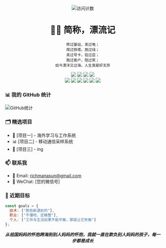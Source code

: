 <!-- 访问计数器 -->
<div align="center">
  <img src="https://komarev.com/ghpvc/?username=YOUR_USERNAME&label=Profile%20views&color=0e75b6&style=flat" alt="访问计数" />
</div>

<!-- 标题部分 -->
<h1 align="center">👨‍💻 简称，漂流记</h1>

<div align="center">
  
  ```
修过基站，发过电；
爬过铁塔，放过线；
卖过号卡，驻过店；
跑过客户，陪过笑；
如今漂洋又过海，人生真是好无奈
  ```
  
</div>

<!-- 技能图标 -->
</div>
<!-- 技能图标 - 通信基础 -->
<div align="center">
  <img src="https://img.shields.io/badge/-5G-red?style=flat-square&logo=5g&logoColor=white" />
  <img src="https://img.shields.io/badge/-4G-blue?style=flat-square&logo=4g&logoColor=white" />
  <img src="https://img.shields.io/badge/-通信工程-green?style=flat-square&logo=antenna&logoColor=white" />
  <img src="https://img.shields.io/badge/-基站维护-orange?style=flat-square&logo=tower&logoColor=white" />
</div>
<!-- 技能图标 - 高科技领域 -->
<div align="center">
  <img src="https://img.shields.io/badge/-人工智能-purple?style=flat-square&logo=ai&logoColor=white" />
  <img src="https://img.shields.io/badge/-大语言模型-blue?style=flat-square&logo=openai&logoColor=white" />
  <img src="https://img.shields.io/badge/-无人机-gray?style=flat-square&logo=drone&logoColor=white" />
  <img src="https://img.shields.io/badge/-物联网-teal?style=flat-square&logo=iot&logoColor=white" />
  <img src="https://img.shields.io/badge/-云计算-cyan?style=flat-square&logo=cloud&logoColor=white" />
  <img src="https://img.shields.io/badge/-边缘计算-darkblue?style=flat-square&logo=edge&logoColor=white" />
</div>



### 📊 我的 GitHub 统计
![GitHub统计](https://github-readme-stats.vercel.app/api?username=Richasun-AI&show_icons=true&theme=radical&locale=cn)

### 🗂️ 精选项目

- 🚀 [项目一] - 海外学习与工作系统
- 📊 [项目二] - 移动通信采样系统
- 🔧 [项目三] - ing

### 📫 联系我

- 📧 Email: richmanasun@gmail.com
- 📱 WeChat: [您的微信号]

### 🌱 近期目标

```javascript
const goals = {
  技术: ["那些新遇到的"],
  职业: ["不懂吧，还瞎整"],
  个人: ["工作与生活如果不能平衡，那就让它失衡"]
};
```

<div align="center">
  
  ***从祖国妈妈的怀抱跨海到别人妈妈的怀抱，我就一直在欺负别人妈妈的孩子，每一步都是成长***
  
</div>
